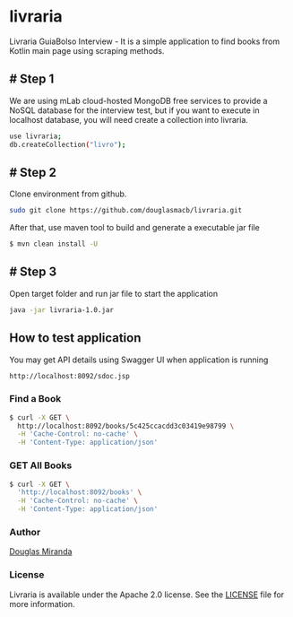 # livraria
Livraria GuiaBolso Interview - It is a simple application to find books from Kotlin main page using scraping methods.

## # Step 1

We are using mLab cloud-hosted MongoDB free services to provide a NoSQL database for the interview test, but if you want to execute in localhost database, you will need create a collection into livraria.

```bash
use livraria;
db.createCollection("livro");
```

## # Step 2

Clone environment from github.

```bash
sudo git clone https://github.com/douglasmacb/livraria.git
```

After that, use maven tool to build and generate a executable jar file

```bash
$ mvn clean install -U
```

## # Step 3

Open target folder and run jar file to start the application

```bash
java -jar livraria-1.0.jar
```


## How to test application

You may get API details using Swagger UI when application is running
```bash
http://localhost:8092/sdoc.jsp
```

### Find a Book
```bash
$ curl -X GET \
  http://localhost:8092/books/5c425ccacdd3c03419e98799 \
  -H 'Cache-Control: no-cache' \
  -H 'Content-Type: application/json' 
```

### GET All Books
```bash
$ curl -X GET \
  'http://localhost:8092/books' \
  -H 'Cache-Control: no-cache' \
  -H 'Content-Type: application/json' 
  ```
  
### Author
[Douglas Miranda](https://github.com/douglasmacb)

### License
Livraria is available under the Apache 2.0 license. See the [LICENSE](./LICENSE) file for more information.
